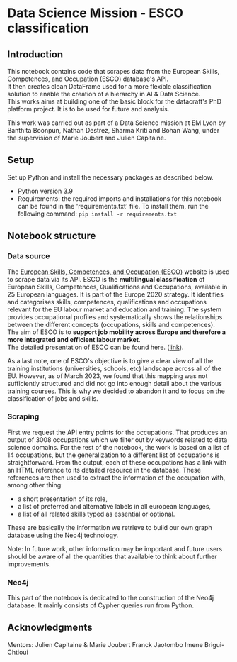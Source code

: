 # Data Science Mission - ESCO classification

## Introduction 

This notebook contains code that scrapes data from the  European Skills, Competences, and Occupation (ESCO) database's API.  
It then creates clean DataFrame used for a more flexible classification solution to enable the creation of a hierarchy in AI & Data Science.  
This works aims at building one of the basic block for the datacraft's PhD platform project. It is to be used for future and analysis. 

This work was carried out as part of a Data Science mission at EM Lyon by Banthita Boonpun, Nathan Destrez, Sharma Kriti and Bohan Wang, under the supervision of Marie Joubert and Julien Capitaine.


## Setup 
Set up Python and install the necessary packages as described below. 
 - Python version 3.9
 - Requirements: the required imports and installations for this notebook can be found in the 'requirements.txt' file. To install them, run the following command:  `pip install -r requirements.txt`


## Notebook structure

### Data source 

The [European Skills, Competences, and Occupation (ESCO)](https://esco.ec.europa.eu/en) website is used to scrape data via its API.
ESCO is the **multilingual classification** of European Skills, Competences, Qualifications and Occupations, available in 25 European languages. It is part of the Europe 2020 strategy.
It identifies and categorises skills, competences, qualifications and occupations relevant for the EU labour market and education and training. The system provides occupational profiles and systematically shows the relationships between the different concepts (occupations, skills and competences).  
The aim of ESCO is to **support job mobility across Europe and therefore a more integrated and efficient labour market**.  
The detailed presentation of ESCO can be found here. ([link](https://esco.ec.europa.eu/en/about-esco)).

As a last note, one of ESCO's objective is to give a clear view of all the training institutions (universities, schools, etc) landscape across all of the EU.
However, as of March 2023, we found that this mapping was not sufficiently structured and did not go into enough detail about the various training courses. This is why we decided to abandon it and to focus on the classification of jobs and skills. 


### Scraping

First we request the API entry points for the occupations. That produces an output of 3008 occupations which we filter out by keywords related to data science domains.
For the rest of the notebook, the work is based on a list of 14 occupations, but the generalization to a different list of occupations is straightforward. 
From the output, each of these occupations has a link with an HTML reference to its detailed resource in the database. These references are then used to extract the information of the occupation with, among other thing:
 - a short presentation of its role,
 - a list of preferred and alternative labels in all european languages,
 - a list of all related skills typed as essential or optional.

These are basically the information we retrieve to build our own graph database using the Neo4j technology.

Note: In future work, other information may be important and future users should be aware of all the quantities that available to think about further improvements.

### Neo4j

This part of the notebook is dedicated to the construction of the Neo4j database. It mainly consists of Cypher queries run from Python.  


## Acknowledgments
Mentors: Julien Capitaine & Marie Joubert 
Franck Jaotombo
Imene Brigui-Chtioui  

